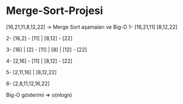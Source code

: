 # Merge-Sort-Projesi
[16,21,11,8,12,22] -> Merge Sort aşamaları ve Big-O
1-            [16,21,11]    [8,12,22]

2-      [16,2]  -  [11]   |   [8,12]  -  [22]

3- [16] | [2]  -  [11]    |   [8] | [12]  -  [22]

4-    [2,16]  -  [11]     |    [8,12]   -  [22]

5-            [2,11,16]   |   [8,12,22]

6-                [2,8,11,12,16,22]


Big-O gösterimi => o(nlogn)

